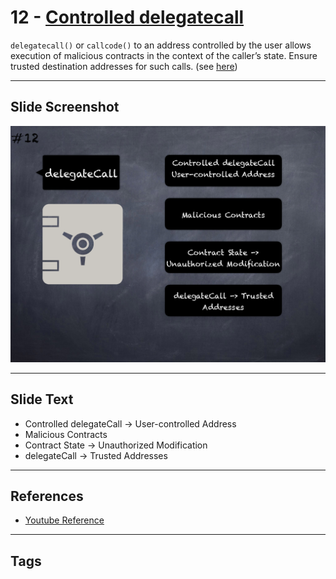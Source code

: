 # 12 - [Controlled delegatecall](Controlled%20delegatecall.md)
`delegatecall()` or `callcode()` to an address controlled by the user allows execution of malicious contracts in the context of the caller’s state. Ensure trusted destination addresses for such calls. (see [here](https://swcregistry.io/docs/SWC-112))

___
## Slide Screenshot
![012.png](../../images/pitfalls_and_best_practices101/012.png)
___
## Slide Text
- Controlled delegateCall -> User-controlled Address
- Malicious Contracts
- Contract State -> Unauthorized Modification
- delegateCall -> Trusted Addresses
___
## References
- [Youtube Reference](https://youtu.be/OOzyoaYIw2k?t=1040)
___
## Tags